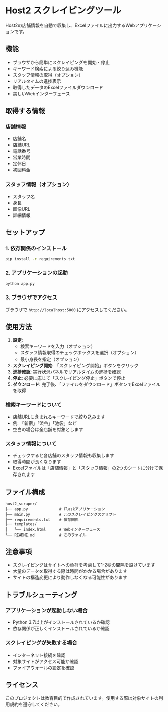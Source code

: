 # Host2 スクレイピングツール

Host2の店舗情報を自動で収集し、Excelファイルに出力するWebアプリケーションです。

## 機能

- ブラウザから簡単にスクレイピングを開始・停止
- キーワード検索による絞り込み機能
- スタッフ情報の取得（オプション）
- リアルタイムの進捗表示
- 取得したデータのExcelファイルダウンロード
- 美しいWebインターフェース

## 取得する情報

### 店舗情報
- 店舗名
- 店舗URL
- 電話番号
- 営業時間
- 定休日
- 初回料金

### スタッフ情報（オプション）
- スタッフ名
- 身長
- 画像URL
- 詳細情報

## セットアップ

### 1. 依存関係のインストール

```bash
pip install -r requirements.txt
```

### 2. アプリケーションの起動

```bash
python app.py
```

### 3. ブラウザでアクセス

ブラウザで `http://localhost:5000` にアクセスしてください。

## 使用方法

1. **設定**: 
   - 検索キーワードを入力（オプション）
   - スタッフ情報取得のチェックボックスを選択（オプション）
   - 最小身長を指定（オプション）
2. **スクレイピング開始**: 「スクレイピング開始」ボタンをクリック
3. **進捗確認**: 実行状況パネルでリアルタイムの進捗を確認
4. **停止**: 必要に応じて「スクレイピング停止」ボタンで停止
5. **ダウンロード**: 完了後、「ファイルをダウンロード」ボタンでExcelファイルを取得

### 検索キーワードについて
- 店舗URLに含まれるキーワードで絞り込みます
- 例: 「新宿」「渋谷」「池袋」など
- 空白の場合は全店舗を対象とします

### スタッフ情報について
- チェックすると各店舗のスタッフ情報も収集します
- 取得時間が長くなります
- Excelファイルは「店舗情報」と「スタッフ情報」の2つのシートに分けて保存されます

## ファイル構成

```
host2_scraper/
├── app.py              # Flaskアプリケーション
├── main.py             # 元のスクレイピングスクリプト
├── requirements.txt    # 依存関係
├── templates/
│   └── index.html      # Webインターフェース
└── README.md           # このファイル
```

## 注意事項

- スクレイピングはサイトへの負荷を考慮して1-2秒の間隔を設けています
- 大量のデータを取得する際は時間がかかる場合があります
- サイトの構造変更により動作しなくなる可能性があります

## トラブルシューティング

### アプリケーションが起動しない場合
- Python 3.7以上がインストールされているか確認
- 依存関係が正しくインストールされているか確認

### スクレイピングが失敗する場合
- インターネット接続を確認
- 対象サイトがアクセス可能か確認
- ファイアウォールの設定を確認

## ライセンス

このプロジェクトは教育目的で作成されています。使用する際は対象サイトの利用規約を遵守してください。 